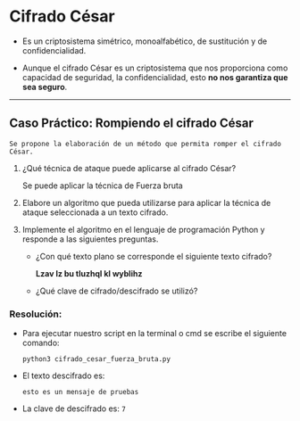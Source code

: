 # Cifrado César
- Es un criptosistema simétrico, monoalfabético, de sustitución y de confidencialidad.

- Aunque el cifrado César es un criptosistema que nos proporciona como capacidad de seguridad, la confidencialidad, esto **no nos garantiza que sea seguro**.

------------
## Caso Práctico: Rompiendo el cifrado César
    Se propone la elaboración de un método que permita romper el cifrado César.
1. ¿Qué técnica de ataque puede aplicarse al cifrado César?

    Se puede aplicar la técnica de Fuerza bruta
2. Elabore un algoritmo que pueda utilizarse para aplicar la técnica de ataque seleccionada a un texto cifrado.
3. Implemente el algoritmo en el lenguaje de programación Python y responde a las siguientes preguntas.
    * ¿Con qué texto plano se corresponde el siguiente texto cifrado? 
    
        **Lzav lz bu tluzhql kl wyblihz**
    * ¿Qué clave de cifrado/descifrado se utilizó?

### Resolución: 
- Para ejecutar nuestro script en la terminal o cmd se escribe el siguiente comando: 

    `python3 cifrado_cesar_fuerza_bruta.py`
- El texto descifrado es: 

    `esto es un mensaje de pruebas`
- La clave de descifrado es: `7`





